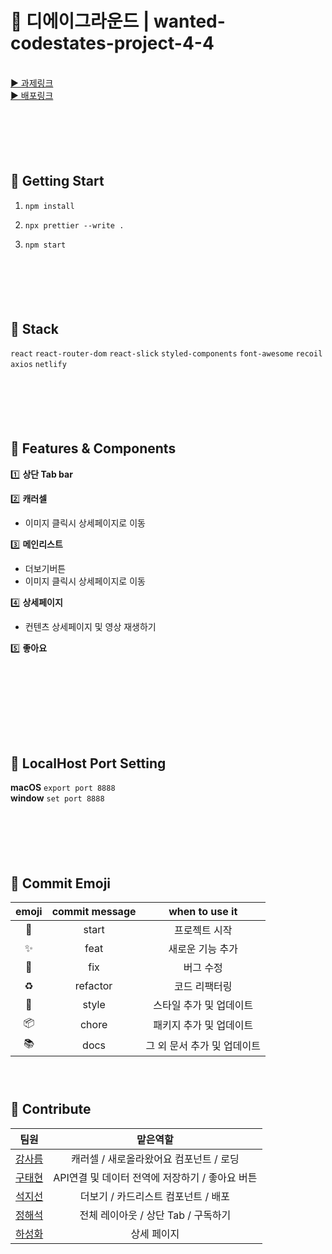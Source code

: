 # 🏦 디에이그라운드 | wanted-codestates-project-4-4

<br/>
<a href="https://sandbankofficial.notion.site/2022-d02b010c1440411298b6474a2a591eb9">▶️ 과제링크</a> 
<br/>
<a href="https://deploy-preview-12--elastic-montalcini-17f3b2.netlify.app/
">▶️ 배포링크</a>

### <br/>

### <br/>

## 🏦 Getting Start

1. `npm install`

2. `npx prettier --write .`

3. `npm start`

### <br/>

### <br/>

## 🏦 Stack

`react` `react-router-dom` `react-slick`
`styled-components` `font-awesome`
`recoil` `axios`
`netlify`

### <br/>

### <br/>

## 🏦 Features & Components

1️⃣ **상단 Tab bar**

2️⃣ **캐러셀**

- 이미지 클릭시 상세페이지로 이동

3️⃣ **메인리스트**

- 더보기버튼
- 이미지 클릭시 상세페이지로 이동

4️⃣ **상세페이지**

- 컨텐츠 상세페이지 및 영상 재생하기

5️⃣ **좋아요**

### <br/>

### <br/>

### <br/>

## 🏦 LocalHost Port Setting

**macOS** `export port 8888`<br/>
**window** `set port 8888`

### <br/>

### <br/>

## 🏦 Commit Emoji

|   emoji    | commit message |       when to use it        |
| :--------: | :------------: | :-------------------------: |
|   :tada:   |     start      |        프로젝트 시작        |
| :sparkles: |      feat      |      새로운 기능 추가       |
|   :bug:    |      fix       |          버그 수정          |
| :recycle:  |    refactor    |        코드 리팩터링        |
| :lipstick: |     style      |   스타일 추가 및 업데이트   |
| :package:  |     chore      |   패키지 추가 및 업데이트   |
|  :books:   |      docs      | 그 외 문서 추가 및 업데이트 |

### <br/>

## 🏦 Contribute

|                        팀원                         |                    맡은역할                     |
| :-------------------------------------------------: | :---------------------------------------------: |
|  <a href="https://github.com/sareum-k">강사름 </a>  |     캐러셀 / 새로올라왔어요 컴포넌트 / 로딩     |
| <a href="https://github.com/KooTaehyeon">구태현</a> | API연결 및 데이터 전역에 저장하기 / 좋아요 버튼 |
|   <a href="https://github.com/sunysty">석지선</a>   |       더보기 / 카드리스트 컴포넌트 / 배포       |
|   <a href="https://github.com/slobbie">정해석</a>   |       전체 레이아웃 / 상단 Tab / 구독하기       |
|  <a href="https://github.com/hasunghwa">하성화</a>  |                   상세 페이지                   |
